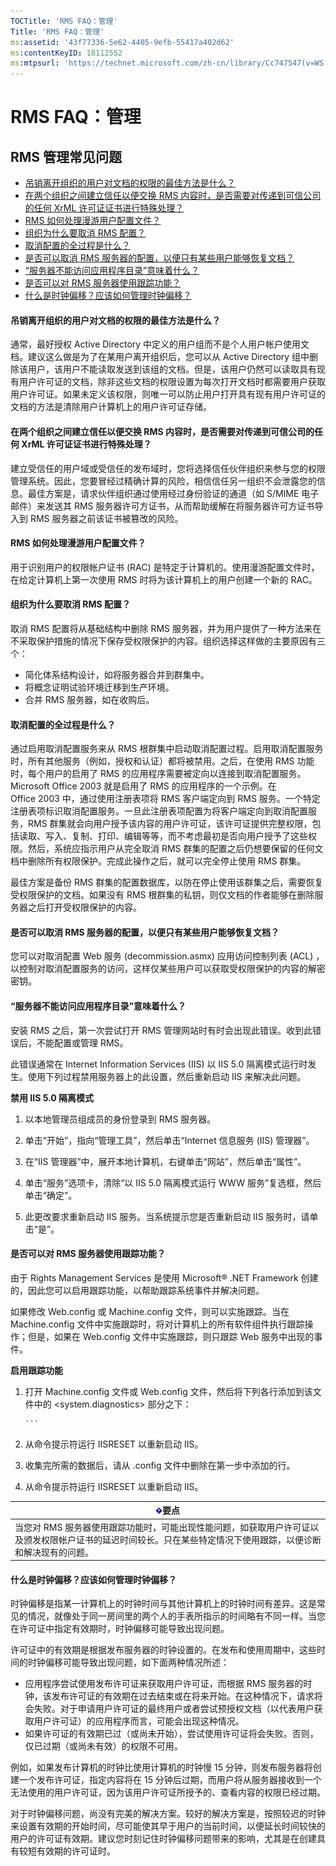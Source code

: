 ```yaml
---
TOCTitle: 'RMS FAQ：管理'
Title: 'RMS FAQ：管理'
ms:assetid: '43f77336-5e62-4405-9efb-55417a402d62'
ms:contentKeyID: 18112552
ms:mtpsurl: 'https://technet.microsoft.com/zh-cn/library/Cc747547(v=WS.10)'
---
```


RMS FAQ：管理
=============

RMS 管理常见问题
----------------

-   [吊销离开组织的用户对文档的权限的最佳方法是什么？](#bkmk_1)
-   [在两个组织之间建立信任以便交换 RMS 内容时，是否需要对传递到可信公司的任何 XrML 许可证证书进行特殊处理？](#bkmk_2)
-   [RMS 如何处理漫游用户配置文件？](#bkmk_3)
-   [组织为什么要取消 RMS 配置？](#bkmk_4)
-   [取消配置的全过程是什么？](#bkmk_5)
-   [是否可以取消 RMS 服务器的配置，以便只有某些用户能够恢复文档？](#bkmk_6)
-   [“服务器不能访问应用程序目录”意味着什么？](#bkmk_7)
-   [是否可以对 RMS 服务器使用跟踪功能？](#bkmk_8)
-   [什么是时钟偏移？应该如何管理时钟偏移？](#bkmk_9)

<span id="BKMK_1"></span>
#### 吊销离开组织的用户对文档的权限的最佳方法是什么？

通常，最好授权 Active Directory 中定义的用户组而不是个人用户帐户使用文档。建议这么做是为了在某用户离开组织后，您可以从 Active Directory 组中删除该用户，该用户不能读取发送到该组的文档。但是，该用户仍然可以读取具有现有用户许可证的文档，除非这些文档的权限设置为每次打开文档时都需要用户获取用户许可证。如果未定义该权限，则唯一可以防止用户打开具有现有用户许可证的文档的方法是清除用户计算机上的用户许可证存储。

<span id="BKMK_2"></span>
#### 在两个组织之间建立信任以便交换 RMS 内容时，是否需要对传递到可信公司的任何 XrML 许可证证书进行特殊处理？

建立受信任的用户域或受信任的发布域时，您将选择信任伙伴组织来参与您的权限管理系统。因此，您要冒经过精确计算的风险，相信信任另一组织不会泄露您的信息。最佳方案是，请求伙伴组织通过使用经过身份验证的通道（如 S/MIME 电子邮件）来发送其 RMS 服务器许可方证书，从而帮助缓解在将服务器许可方证书导入到 RMS 服务器之前该证书被篡改的风险。

<span id="BKMK_3"></span>
#### RMS 如何处理漫游用户配置文件？

用于识别用户的权限帐户证书 (RAC) 是特定于计算机的。使用漫游配置文件时，在给定计算机上第一次使用 RMS 时将为该计算机上的用户创建一个新的 RAC。

<span id="BKMK_4"></span>
#### 组织为什么要取消 RMS 配置？

取消 RMS 配置将从基础结构中删除 RMS 服务器，并为用户提供了一种方法来在不采取保护措施的情况下保存受权限保护的内容。组织选择这样做的主要原因有三个：

-   简化体系结构设计，如将服务器合并到群集中。
-   将概念证明试验环境迁移到生产环境。
-   合并 RMS 服务器，如在收购后。

<span id="BKMK_5"></span>
#### 取消配置的全过程是什么？

通过启用取消配置服务来从 RMS 根群集中启动取消配置过程。启用取消配置服务时，所有其他服务（例如，授权和认证）都将被禁用。之后，在使用 RMS 功能时，每个用户的启用了 RMS 的应用程序需要被定向以连接到取消配置服务。Microsoft Office 2003 就是启用了 RMS 的应用程序的一个示例。在 Office 2003 中，通过使用注册表项将 RMS 客户端定向到 RMS 服务。一个特定注册表项标识取消配置服务。一旦此注册表项配置为将客户端定向到取消配置服务，RMS 群集就会向用户授予该内容的用户许可证，该许可证提供完整权限，包括读取、写入、复制、打印、编辑等等，而不考虑最初是否向用户授予了这些权限。然后，系统应指示用户从完全取消 RMS 群集的配置之后仍想要保留的任何文档中删除所有权限保护。完成此操作之后，就可以完全停止使用 RMS 群集。

最佳方案是备份 RMS 群集的配置数据库，以防在停止使用该群集之后，需要恢复受权限保护的文档。如果没有 RMS 根群集的私钥，则仅文档的作者能够在删除服务器之后打开受权限保护的内容。

<span id="BKMK_6"></span>
#### 是否可以取消 RMS 服务器的配置，以便只有某些用户能够恢复文档？

您可以对取消配置 Web 服务 (decommission.asmx) 应用访问控制列表 (ACL) ，以控制对取消配置服务的访问，这样仅某些用户可以获取受权限保护的内容的解密密钥。

<span id="BKMK_7"></span>
#### “服务器不能访问应用程序目录”意味着什么？

安装 RMS 之后，第一次尝试打开 RMS 管理网站时有时会出现此错误。收到此错误后，不能配置或管理 RMS。

此错误通常在 Internet Information Services (IIS) 以 IIS 5.0 隔离模式运行时发生。使用下列过程禁用服务器上的此设置，然后重新启动 IIS 来解决此问题。

**禁用 IIS 5.0 隔离模式**
1.  以本地管理员组成员的身份登录到 RMS 服务器。

2.  单击“开始”，指向“管理工具”，然后单击“Internet 信息服务 (IIS) 管理器”。

3.  在“IIS 管理器”中，展开本地计算机，右键单击“网站”，然后单击“属性”。

4.  单击“服务”选项卡，清除“以 IIS 5.0 隔离模式运行 WWW 服务”复选框，然后单击“确定”。

5.  此更改要求重新启动 IIS 服务。当系统提示您是否重新启动 IIS 服务时，请单击“是”。

<span id="BKMK_8"></span>
#### 是否可以对 RMS 服务器使用跟踪功能？

由于 Rights Management Services 是使用 Microsoft® .NET Framework 创建的，因此您可以启用跟踪功能，以帮助跟踪系统事件并解决问题。

如果修改 Web.config 或 Machine.config 文件，则可以实施跟踪。当在 Machine.config 文件中实施跟踪时，将对计算机上的所有软件组件执行跟踪操作；但是，如果在 Web.config 文件中实施跟踪，则只跟踪 Web 服务中出现的事件。

**启用跟踪功能**
1.  打开 Machine.config 文件或 Web.config 文件，然后将下列各行添加到该文件中的 &lt;system.diagnostics&gt; 部分之下：

    
        ```
2.  从命令提示符运行 IISRESET 以重新启动 IIS。

3.  收集完所需的数据后，请从 .config 文件中删除在第一步中添加的行。

4.  从命令提示符运行 IISRESET 以重新启动 IIS。

| ![](images/Cc747547.Important(WS.10).gif)要点                                                                                    |
|---------------------------------------------------------------------------------------------------------------------------------------------------------------|
| 当您对 RMS 服务器使用跟踪功能时，可能出现性能问题，如获取用户许可证以及颁发权限帐户证书的延迟时间较长。只在某些特定情况下使用跟踪，以便诊断和解决现有的问题。 |

<span id="BKMK_9"></span>
#### 什么是时钟偏移？应该如何管理时钟偏移？

时钟偏移是指某一计算机上的时钟时间与其他计算机上的时钟时间有差异。这是常见的情况，就像处于同一房间里的两个人的手表所指示的时间略有不同一样。当您在许可证中指定有效期时，时钟偏移可能导致出现问题。

许可证中的有效期是根据发布服务器的时钟设置的。在发布和使用周期中，这些时间的时钟偏移可能导致出现问题，如下面两种情况所述：

-   应用程序尝试使用发布许可证来获取用户许可证，而根据 RMS 服务器的时钟，该发布许可证的有效期在过去结束或在将来开始。在这种情况下，请求将会失败。对于申请用户许可证的最终用户或者尝试预授权文档（以代表用户获取用户许可证）的应用程序而言，可能会出现这种情况。
-   如果许可证的有效期已过（或尚未开始），尝试使用许可证将会失败。否则，仅已过期（或尚未有效）的权限不可用。

例如，如果发布计算机的时钟比使用计算机的时钟慢 15 分钟，则发布服务器将创建一个发布许可证，指定内容将在 15 分钟后过期，而用户将从服务器接收到一个无法使用的用户许可证，因为该用户许可证所授予的、查看内容的权限已经过期。

对于时钟偏移问题，尚没有完美的解决方案。较好的解决方案是，按照较迟的时钟来设置有效期的开始时间，尽可能使其早于用户的当前时间，以便延长时间较快的用户的许可证有效期。建议您时刻记住时钟偏移问题带来的影响，尤其是在创建具有较短有效期的许可证时。
